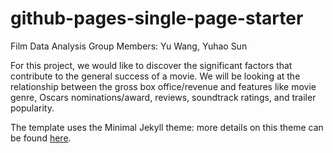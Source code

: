 # github-pages-single-page-starter

Film Data Analysis
Group Members: Yu Wang, Yuhao Sun

For this project, we would like to discover the significant factors that contribute to the general success of a movie.  We will be looking at the relationship between the gross box office/revenue and features like movie genre, Oscars nominations/award, reviews, soundtrack ratings, and trailer popularity.

The template uses the Minimal Jekyll theme: more details on this theme can be found [here](https://github.com/pages-themes/minimal).

